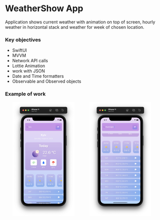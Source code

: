 # WeatherShow App

Application shows current weather with animation on top of screen, hourly weather in horizontal stack and weather for week of chosen location.

### Key objectives

- SwiftUI
- MVVM
- Network API calls
- Lottie Animation
- work with JSON
- Date and Time formatters
- Observable and Observed objects

### Example of work

<div style="display: flex; justify-content: space-around;">
  <img src="https://github.com/vbrovenk/IOS-Apps/blob/master/WeatherShow/imgs/Kyiv_weather.png" width="40%" />
  <img src="https://github.com/vbrovenk/IOS-Apps/blob/master/WeatherShow/imgs/Washington_weather.png" width="40%" />
</div>